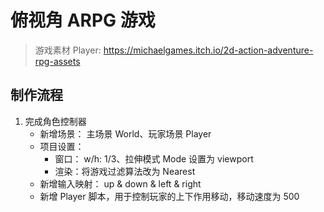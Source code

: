 # 俯视角 ARPG 游戏

> 游戏素材
> Player: https://michaelgames.itch.io/2d-action-adventure-rpg-assets

## 制作流程
1. 完成角色控制器
	- 新增场景： 主场景 World、玩家场景 Player
	- 项目设置： 
		- 窗口： w/h: 1/3、拉伸模式 Mode 设置为 viewport
		- 渲染：将游戏过滤算法改为 Nearest 
	- 新增输入映射： up & down & left & right
	- 新增 Player 脚本，用于控制玩家的上下作用移动，移动速度为 500
